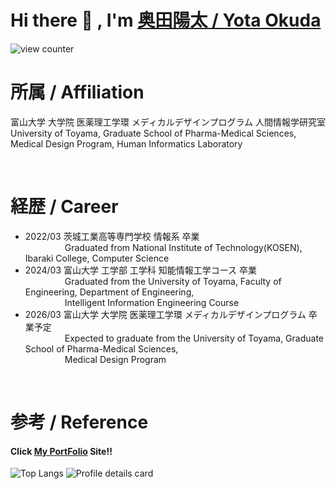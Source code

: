# Hi there 👋 , I'm [奥田陽太 / Yota Okuda](https://yota-portfolio.netlify.app/)

![view counter](https://komarev.com/ghpvc/?username=YotaOkuda)


# 所属 / Affiliation
富山大学 大学院 医薬理工学環 メディカルデザインプログラム 人間情報学研究室  
University of Toyama, Graduate School of Pharma-Medical Sciences, Medical Design Program, Human Informatics Laboratory

<br>

# 経歴 / Career
- 2022/03 茨城工業高等専門学校 情報系 卒業<br>&nbsp;&nbsp;&nbsp;&nbsp;&nbsp;&nbsp;&nbsp;&nbsp;&nbsp;&nbsp;&nbsp;&nbsp;&nbsp;&nbsp;&nbsp;&nbsp;Graduated from National Institute of Technology(KOSEN), Ibaraki College, Computer Science
- 2024/03 富山大学 工学部 工学科 知能情報工学コース 卒業<br>&nbsp;&nbsp;&nbsp;&nbsp;&nbsp;&nbsp;&nbsp;&nbsp;&nbsp;&nbsp;&nbsp;&nbsp;&nbsp;&nbsp;&nbsp;&nbsp;Graduated from the University of Toyama, Faculty of Engineering, Department of Engineering, <br>&nbsp;&nbsp;&nbsp;&nbsp;&nbsp;&nbsp;&nbsp;&nbsp;&nbsp;&nbsp;&nbsp;&nbsp;&nbsp;&nbsp;&nbsp;&nbsp;Intelligent Information Engineering Course
- 2026/03 富山大学 大学院 医薬理工学環 メディカルデザインプログラム 卒業予定<br>&nbsp;&nbsp;&nbsp;&nbsp;&nbsp;&nbsp;&nbsp;&nbsp;&nbsp;&nbsp;&nbsp;&nbsp;&nbsp;&nbsp;&nbsp;&nbsp;Expected to graduate from the University of Toyama, Graduate School of Pharma-Medical Sciences, <br>&nbsp;&nbsp;&nbsp;&nbsp;&nbsp;&nbsp;&nbsp;&nbsp;&nbsp;&nbsp;&nbsp;&nbsp;&nbsp;&nbsp;&nbsp;&nbsp;Medical Design Program

<br>

# 参考 / Reference
#### Click [My PortFolio](https://yota-portfolio.netlify.app/) Site!!

![Top Langs](https://github-readme-stats.vercel.app/api/top-langs/?username=YotaOkuda&layout=compact)
![Profile details card](http://github-profile-summary-cards.vercel.app/api/cards/profile-details?username=YotaOkuda)
<!--
**YotaOkuda/YotaOkuda** is a ✨ _special_ ✨ repository because its `README.md` (this file) appears on your GitHub profile.

Here are some ideas to get you started:

- 🔭 I’m currently working on ...
- 🌱 I’m currently learning ...
- 👯 I’m looking to collaborate on ...
- 🤔 I’m looking for help with ...
- 💬 Ask me about ...
- 📫 How to reach me: ...
- 😄 Pronouns: ...
- ⚡ Fun fact: ...
-->
